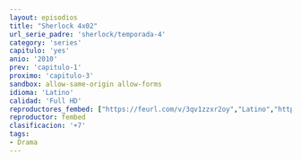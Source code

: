 ```yaml
---
layout: episodios
title: "Sherlock 4x02"
url_serie_padre: 'sherlock/temporada-4'
category: 'series'
capitulo: 'yes'
anio: '2010'
prev: 'capitulo-1'
proximo: 'capitulo-3'
sandbox: allow-same-origin allow-forms
idioma: 'Latino'
calidad: 'Full HD'
reproductores_fembed: ["https://feurl.com/v/3qv1zzxr2oy","Latino","https://feurl.com/v/5j946qedxo0","Latino","https://feurl.com/v/8xopk284q97","Latino","https://myurlshort.live/v/7pk86hg5wjk71n8","Latino"]
reproductor: fembed
clasificacion: '+7'
tags:
- Drama
---
```











